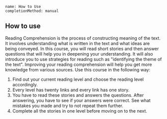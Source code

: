```ngMeta
name: How to Use
completionMethod: manual
```

## How to use

Reading Comprehension is the process of constructing meaning of the text. It involves understanding what is written in the text and what ideas are being conveyed. In this course, you will read short stories and then answer questions that will help you in deepening your understanding. It will also introduce you to use strategies for reading such as "identifying the theme of the text". Improving your reading comprehension will help you get more knowledge from various sources. Use this course in the following way:

1. Find out your current reading level and choose the reading level accordingly.
2. Every level has twenty links and every link has one story.
3. You have to read these stories and answers the questions. After answering, you have to see if your answers were correct. See what mistakes you made and try to not repeat them further.
4. Complete all the stories in one level before moving on to the next.


